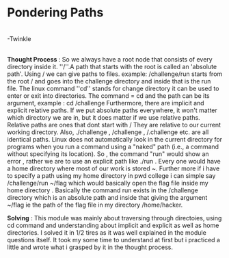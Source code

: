 # Pondering Paths 
<br>
-Twinkle 
<br><br>

**Thought Process** : So we always have a root node that consists of every directory inside it. ''/''.A path that starts
                      with the root is called an 'absolute path'. Using / we can give paths to files.
                      example: /challenge/run starts from the root / and goes into the challenge directory and inside that is the 
                      run file. The linux command ''cd'' stands for change directory it can be used to enter or exit into directories. 
                      The command = cd and the path can be its argument, example : cd /challenge 
                     Furthermore, there are implicit and explicit relative paths. If we put absolute paths everywhere, it won't matter
                     which directory we are in, but it does matter if we use relative paths. Relative paths are ones that dont start with / 
                     They are relative to our current working directory. Also, ./challenge , /challenge , /.challenge etc. are all identical paths. 
                     Linux does not automatically look in the current directory for programs when you run a command using a "naked" path 
                     (i.e., a command without specifying its location). So , the command "run" would show an error , rather we are to use an explicit path 
                     like ./run . Every one would have a home directory where most of our work is stored ~. Further more if i have to specify a path 
                     using my home directory in pwd college i can simple say /challenge/run ~/flag which would basically open the flag file inside my 
                     home directory . Basically the command run exists in the /challenge directory which is an absolute path and inside that giving the 
                     argument ~/flag ie the path of the flag file in my directory /home/hacker.
                     <br>
                     
**Solving** : This module was mainly about traversing through directoies, using cd command and understanding about implicit and explicit as well as 
              home directories. I solved it in 1/2 tires as it was well explained in the module questions itself. It took my some time to understand 
              at first but i practiced a little and wrote what i grasped by it in the thought process. 

                     

